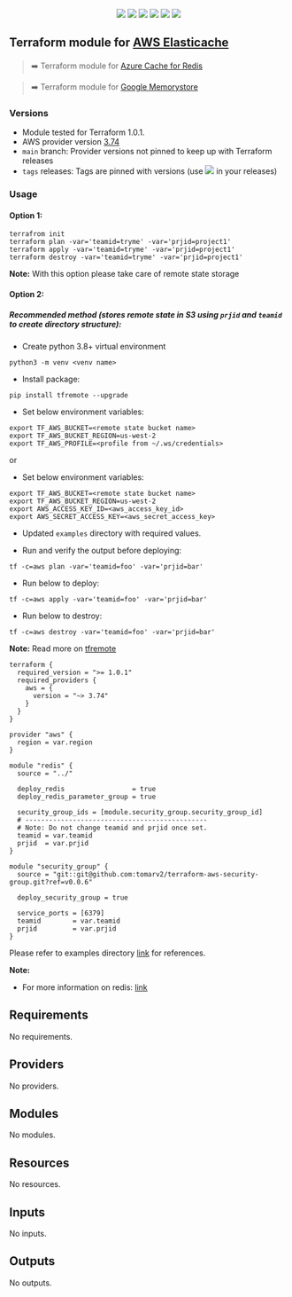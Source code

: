 <p align="center">
    <a href="https://github.com/tomarv2/terraform-aws-elasticache/actions/workflows/pre-commit.yml" alt="Pre Commit">
        <img src="https://github.com/tomarv2/terraform-aws-elasticache/actions/workflows/pre-commit.yml/badge.svg?branch=main" /></a>
    <a href="https://www.apache.org/licenses/LICENSE-2.0" alt="license">
        <img src="https://img.shields.io/github/license/tomarv2/terraform-aws-elasticache" /></a>
    <a href="https://github.com/tomarv2/terraform-aws-elasticache/tags" alt="GitHub tag">
        <img src="https://img.shields.io/github/v/tag/tomarv2/terraform-aws-elasticache" /></a>
    <a href="https://github.com/tomarv2/terraform-aws-elasticache/pulse" alt="Activity">
        <img src="https://img.shields.io/github/commit-activity/m/tomarv2/terraform-aws-elasticache" /></a>
    <a href="https://stackoverflow.com/users/6679867/tomarv2" alt="Stack Exchange reputation">
        <img src="https://img.shields.io/stackexchange/stackoverflow/r/6679867"></a>
    <a href="https://twitter.com/intent/follow?screen_name=varuntomar2019" alt="follow on Twitter">
        <img src="https://img.shields.io/twitter/follow/varuntomar2019?style=social&logo=twitter"></a>
</p>

## Terraform module for [AWS Elasticache](https://registry.terraform.io/modules/tomarv2/elasticache/aws/latest)

####

> :arrow_right:  Terraform module for [Azure Cache for Redis](https://registry.terraform.io/modules/tomarv2/redis-cache/azure/latest)

> :arrow_right:  Terraform module for [Google Memorystore](https://registry.terraform.io/modules/tomarv2/memorystore/google/latest)


### Versions

- Module tested for Terraform 1.0.1.
- AWS provider version [3.74](https://registry.terraform.io/providers/hashicorp/aws/latest)
- `main` branch: Provider versions not pinned to keep up with Terraform releases
- `tags` releases: Tags are pinned with versions (use <a href="https://github.com/tomarv2/terraform-aws-elasticache/tags" alt="GitHub tag">
        <img src="https://img.shields.io/github/v/tag/tomarv2/terraform-aws-elasticache" /></a> in your releases)

### Usage

#### Option 1:

```
terrafrom init
terraform plan -var='teamid=tryme' -var='prjid=project1'
terraform apply -var='teamid=tryme' -var='prjid=project1'
terraform destroy -var='teamid=tryme' -var='prjid=project1'
```
**Note:** With this option please take care of remote state storage

#### Option 2:

##### Recommended method (stores remote state in S3 using `prjid` and `teamid` to create directory structure):

- Create python 3.8+ virtual environment
```
python3 -m venv <venv name>
```

- Install package:
```
pip install tfremote --upgrade
```

- Set below environment variables:
```
export TF_AWS_BUCKET=<remote state bucket name>
export TF_AWS_BUCKET_REGION=us-west-2
export TF_AWS_PROFILE=<profile from ~/.ws/credentials>
```

or

- Set below environment variables:
```
export TF_AWS_BUCKET=<remote state bucket name>
export TF_AWS_BUCKET_REGION=us-west-2
export AWS_ACCESS_KEY_ID=<aws_access_key_id>
export AWS_SECRET_ACCESS_KEY=<aws_secret_access_key>
```

- Updated `examples` directory with required values.

- Run and verify the output before deploying:
```
tf -c=aws plan -var='teamid=foo' -var='prjid=bar'
```

- Run below to deploy:
```
tf -c=aws apply -var='teamid=foo' -var='prjid=bar'
```

- Run below to destroy:
```
tf -c=aws destroy -var='teamid=foo' -var='prjid=bar'
```

**Note:** Read more on [tfremote](https://github.com/tomarv2/tfremote)
```
terraform {
  required_version = ">= 1.0.1"
  required_providers {
    aws = {
      version = "~> 3.74"
    }
  }
}

provider "aws" {
  region = var.region
}

module "redis" {
  source = "../"

  deploy_redis                 = true
  deploy_redis_parameter_group = true

  security_group_ids = [module.security_group.security_group_id]
  # ----------------------------------------------
  # Note: Do not change teamid and prjid once set.
  teamid = var.teamid
  prjid  = var.prjid
}

module "security_group" {
  source = "git::git@github.com:tomarv2/terraform-aws-security-group.git?ref=v0.0.6"

  deploy_security_group = true

  service_ports = [6379]
  teamid        = var.teamid
  prjid         = var.prjid
}
```

Please refer to examples directory [link](examples) for references.

**Note:**

- For more information on redis: [link](https://docs.aws.amazon.com/AmazonElastiCache/latest/red-ug/cluster-create-determine-requirements.html#redis-cluster-configuration)

<!-- BEGIN_TF_DOCS -->
## Requirements

No requirements.

## Providers

No providers.

## Modules

No modules.

## Resources

No resources.

## Inputs

No inputs.

## Outputs

No outputs.
<!-- END_TF_DOCS -->
